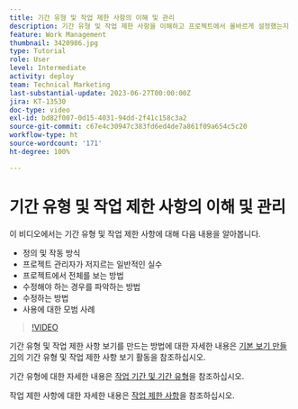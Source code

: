 ```yaml
---
title: 기간 유형 및 작업 제한 사항의 이해 및 관리
description: 기간 유형 및 작업 제한 사항을 이해하고 프로젝트에서 올바르게 설정했는지 확인하는 방법에 대해 알아봅니다.
feature: Work Management
thumbnail: 3420986.jpg
type: Tutorial
role: User
level: Intermediate
activity: deploy
team: Technical Marketing
last-substantial-update: 2023-06-27T00:00:00Z
jira: KT-13530
doc-type: video
exl-id: bd82f007-0d15-4031-94dd-2f41c158c3a2
source-git-commit: c67e4c30947c383fd6ed4de7a861f09a654c5c20
workflow-type: ht
source-wordcount: '171'
ht-degree: 100%

---
```


# 기간 유형 및 작업 제한 사항의 이해 및 관리

이 비디오에서는 기간 유형 및 작업 제한 사항에 대해 다음 내용을 알아봅니다.

* 정의 및 작동 방식
* 프로젝트 관리자가 저지르는 일반적인 실수
* 프로젝트에서 전체를 보는 방법
* 수정해야 하는 경우를 파악하는 방법
* 수정하는 방법
* 사용에 대한 모범 사례


>[!VIDEO](https://video.tv.adobe.com/v/3420986/?quality=12&learn=on)


기간 유형 및 작업 제한 사항 보기를 만드는 방법에 대한 자세한 내용은 [기본 보기 만들기](https://experienceleague.adobe.com/docs/workfront-learn/tutorials-workfront/reporting/basic-reporting/create-a-basic-view.html?lang=ko-KR)의 기간 유형 및 작업 제한 사항 보기 활동을 참조하십시오.

기간 유형에 대한 자세한 내용은 [작업 기간 및 기간 유형](https://experienceleague.adobe.com/docs/workfront/using/manage-work/tasks/task-duration-and-duration-types/task-duration-duration-type.html?lang=ko)을 참조하십시오.

작업 제한 사항에 대한 자세한 내용은 [작업 제한 사항](https://experienceleague.adobe.com/docs/workfront/using/manage-work/tasks/task-constraints/task-constraints.html?lang=ko)을 참조하십시오.
